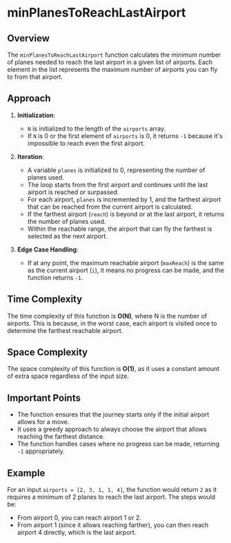 # minPlanesToReachLastAirport

## Overview
The `minPlanesToReachLastAirport` function calculates the minimum number of planes needed to reach the last airport in a given list of airports. Each element in the list represents the maximum number of airports you can fly to from that airport.

## Approach

1. **Initialization**:
   - `N` is initialized to the length of the `airports` array.
   - If `N` is 0 or the first element of `airports` is 0, it returns `-1` because it's impossible to reach even the first airport.

2. **Iteration**:
   - A variable `planes` is initialized to 0, representing the number of planes used.
   - The loop starts from the first airport and continues until the last airport is reached or surpassed.
   - For each airport, `planes` is incremented by 1, and the farthest airport that can be reached from the current airport is calculated.
   - If the farthest airport (`reach`) is beyond or at the last airport, it returns the number of planes used.
   - Within the reachable range, the airport that can fly the farthest is selected as the next airport.

3. **Edge Case Handling**:
   - If at any point, the maximum reachable airport (`maxReach`) is the same as the current airport (`i`), it means no progress can be made, and the function returns `-1`.

## Time Complexity

The time complexity of this function is **O(N)**, where N is the number of airports. This is because, in the worst case, each airport is visited once to determine the farthest reachable airport.

## Space Complexity

The space complexity of this function is **O(1)**, as it uses a constant amount of extra space regardless of the input size.

## Important Points

- The function ensures that the journey starts only if the initial airport allows for a move.
- It uses a greedy approach to always choose the airport that allows reaching the farthest distance.
- The function handles cases where no progress can be made, returning `-1` appropriately.

## Example

For an input `airports = [2, 3, 1, 1, 4]`, the function would return `2` as it requires a minimum of 2 planes to reach the last airport. The steps would be:
- From airport 0, you can reach airport 1 or 2.
- From airport 1 (since it allows reaching farther), you can then reach airport 4 directly, which is the last airport.

